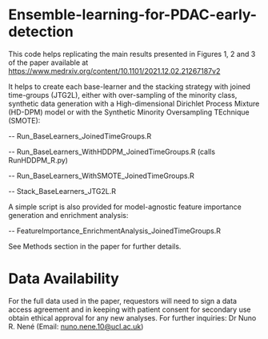 # Ensemble-learning-for-PDAC-early-detection


This code helps replicating the main results presented in Figures 1, 2 and 3 of the paper available at https://www.medrxiv.org/content/10.1101/2021.12.02.21267187v2 

It helps to create each base-learner and the stacking strategy with joined time-groups (JTG2L), either with over-sampling of the minority class, synthetic data generation with a High-dimensional Dirichlet Process Mixture (HD-DPM) model or with the Synthetic Minority Oversampling TEchnique (SMOTE):

-- Run_BaseLearners_JoinedTimeGroups.R

-- Run_BaseLearners_WithHDDPM_JoinedTimeGroups.R (calls RunHDDPM_R.py)

-- Run_BaseLearners_WithSMOTE_JoinedTimeGroups.R

-- Stack_BaseLearners_JTG2L.R

A simple script is also provided for model-agnostic feature importance generation and enrichment analysis:

-- FeatureImportance_EnrichmentAnalysis_JoinedTimeGroups.R

See Methods section in the paper for further details.


# Data Availability

For the full data used in the paper, requestors will need to sign a data access agreement and in keeping with patient consent for secondary use obtain ethical approval for any new analyses. For further inquiries: Dr Nuno R. Nené (Email: nuno.nene.10@ucl.ac.uk)
